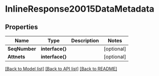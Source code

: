 # InlineResponse20015DataMetadata

## Properties

Name | Type | Description | Notes
------------ | ------------- | ------------- | -------------
**SeqNumber** | **interface{}** |  | [optional] 
**Attnets** | **interface{}** |  | [optional] 

[[Back to Model list]](../README.md#documentation-for-models) [[Back to API list]](../README.md#documentation-for-api-endpoints) [[Back to README]](../README.md)


